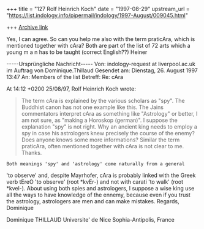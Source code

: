 +++
title = "127 Rolf Heinrich Koch"
date = "1997-08-29"
upstream_url = "https://list.indology.info/pipermail/indology/1997-August/009045.html"

+++
[Archive link](https://list.indology.info/pipermail/indology/1997-August/009045.html)

Yes, I can agree. So can you help me also with the term praticAra, which is 
mentioned together with cAra? Both are part of the list of 72 arts which a 
young m a n has to be taught (correct English??)
Heiner

-----Ursprüngliche Nachricht-----
Von:	indology-request at liverpool.ac.uk  im Auftrag von Dominique.Thillaud
Gesendet am:	Dienstag, 26. August 1997 13:47
An:	Members of the list
Betreff:	Re: cAra

At 14:12 +0200 25/08/97, Rolf Heinrich Koch wrote:
>The term cAra is explained by the various scholars as "spy". The Buddhist
>canon has not one example like this. The Jains commentators interpret cAra as
>something like "Astrology" or better, I am not sure, as "making a Horoskop
>(german)". I suppose the explanation "spy" is not right. Why an ancient king
>needs to employ a spy in case his astrologers knew precisely the course of
>the
>enemy? Does anyone knows some more informations? Similar the term praticAra,
>often mentioned together with cAra is not clear to me.
>Thanks.

	Both meanings 'spy' and 'astrology' come naturally from a general
'to observe' and, despite Mayrhofer, cAra is probably linked with the Greek
verb tEreO 'to observe' (root *kvEr-) and not with carati 'to walk' (root
*kvel-).
	About using both spies and astrologers, I suppose a wise king use
all the ways to have knowledge of the ennemy, because even if you trust the
astrology, astrologers are men and can make mistakes.
	Regards,
Dominique

Dominique THILLAUD
Universite' de Nice Sophia-Antipolis, France










